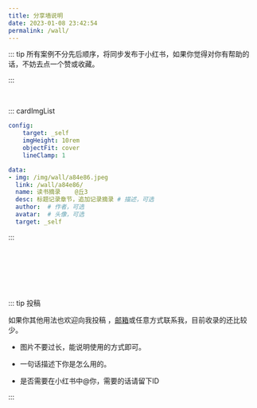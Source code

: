 ```yaml
---
title: 分享墙说明
date: 2023-01-08 23:42:54
permalink: /wall/
---
```



::: tip
所有案例不分先后顺序，将同步发布于小红书，如果你觉得对你有帮助的话，不妨去点一个赞或收藏。

:::

<br>


::: cardImgList
```yaml
config:
    target: _self
    imgHeight: 10rem
    objectFit: cover
    lineClamp: 1

data:
- img: /img/wall/a84e86.jpeg
  link: /wall/a84e86/
  name: 读书摘录    @丘3
  desc: 标题记录章节，追加记录摘录 # 描述，可选
  author:  # 作者，可选
  avatar:  # 头像，可选
  target: _self

```
:::

<br><br><br><br><br>

::: tip 投稿

如果你其他用法也欢迎向我投稿 ，[邮箱](mailto:jiaolong_wang@foxmail.com)或任意方式联系我，目前收录的还比较少。

- 图片不要过长，能说明使用的方式即可。

- 一句话描述下你是怎么用的。

- 是否需要在小红书中@你，需要的话请留下ID

:::